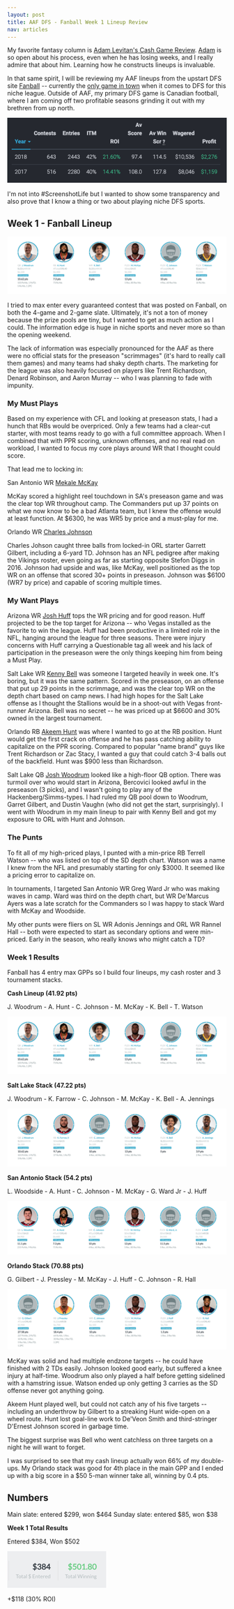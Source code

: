 ```yaml
---
layout: post
title: AAF DFS - Fanball Week 1 Lineup Review
nav: articles
---
```


My favorite fantasy column is [Adam Levitan's Cash Game Review](https://www.draftkings.com/playbook/nfl/fantasy-football-adam-levitans-week-17-cash-game-review). [Adam](https://twitter.com/adamlevitan) is so open about his process, even when he has losing weeks, and I really admire that about him. Learning how he constructs lineups is invaluable.

In that same spirit, I will be reviewing my AAF lineups from the upstart DFS site [Fanball](https://www.fanball.com) -- currently the [only game in town](/ultimate-guide-to-aaf-fantasy) when it comes to DFS for this niche league. Outside of AAF, my primary DFS game is Canadian football, where I am coming off two profitable seasons grinding it out with my brethren from up north.

![CFL Results](/images/cfl-results.png)

I'm not into #ScreenshotLife but I wanted to show some transparency and also prove that I know a thing or two about playing niche DFS sports.

## Week 1 - Fanball Lineup

![](/images/fanball-week-1-cash.png)

I tried to max enter every guaranteed contest that was posted on Fanball, on both the 4-game and 2-game slate. Ultimately, it's not a ton of money because the prize pools are tiny, but I wanted to get as much action as I could. The information edge is huge in niche sports and never more so than the opening weekend.

The lack of information was especially pronounced for the AAF as there were no official stats for the preseason "scrimmages" (it's hard to really call them games) and many teams had shaky depth charts. The marketing for the league was also heavily focused on players like Trent Richardson, Denard Robinson, and Aaron Murray -- who I was planning to fade with impunity.

### My Must Plays

Based on my experience with CFL and looking at preseason stats, I had a hunch that RBs would be overpriced. Only a few teams had a clear-cut starter, with most teams ready to go with a full committee approach. When I combined that with PPR scoring, unknown offenses, and no real read on workload, I wanted to focus my core plays around WR that I thought could score.

That lead me to locking in:

San Antonio WR [Mekale McKay](/players/mekale-mckay/)

McKay scored a highlight reel touchdown in SA's preseason game and was the clear top WR throughout camp. The Commanders put up 37 points on what we now know to be a bad Atlanta team, but I knew the offense would at least function. At \$6300, he was WR5 by price and a must-play for me.

Orlando WR [Charles Johnson](/players/charles-johnson/)

Charles Johson caught three balls from locked-in ORL starter Garrett Gilbert, including a 6-yard TD. Johnson has an NFL pedigree after making the Vikings roster, even going as far as starting opposite Stefon Diggs in 2016. Johnson had upside and was, like McKay, well positioned as the top WR on an offense that scored 30+ points in preseason. Johnson was \$6100 (WR7 by price) and capable of scoring multiple times.

### My Want Plays

Arizona WR [Josh Huff](/players/josh-huff) tops the WR pricing and for good reason. Huff projected to be the top target for Arizona -- who Vegas installed as the favorite to win the league. Huff had been productive in a limited role in the NFL, hanging around the league for three seasons. There were injury concerns with Huff carrying a Questionable tag all week and his lack of participation in the preseason were the only things keeping him from being a Must Play.

Salt Lake WR [Kenny Bell](/players/kenny-bell) was someone I targeted heavily in week one. It's boring, but it was the same pattern. Scored in the preseason, on an offense that put up 29 points in the scrimmage, and was the clear top WR on the depth chart based on camp news. I had high hopes for the Salt Lake offense as I thought the Stallions would be in a shoot-out with Vegas front-runner Arizona. Bell was no secret -- he was priced up at \$6600 and 30% owned in the largest tournament.

Orlando RB [Akeem Hunt](/players/akeem-hunt) was where I wanted to go at the RB position. Hunt would get the first crack on offense and he has pass catching ability to capitalize on the PPR scoring. Compared to popular "name brand" guys like Trent Richardson or Zac Stacy, I wanted a guy that could catch 3-4 balls out of the backfield. Hunt was \$900 less than Richardson.

Salt Lake QB [Josh Woodrum](/players/josh-woodrum) looked like a high-floor QB option. There was turmoil over who would start in Arizona, Bercovici looked awful in the preseason (3 picks), and I wasn't going to play any of the Hackenberg/Simms-types. I had ruled my QB pool down to Woodrum, Garret Gilbert, and Dustin Vaughn (who did not get the start, surprisingly). I went with Woodrum in my main lineup to pair with Kenny Bell and got my exposure to ORL with Hunt and Johnson.

### The Punts

To fit all of my high-priced plays, I punted with a min-price RB Terrell Watson -- who was listed on top of the SD depth chart. Watson was a name I knew from the NFL and presumably starting for only \$3000. It seemed like a pricing error to capitalize on.

In tournaments, I targeted San Antonio WR Greg Ward Jr who was making waves in camp. Ward was third on the depth chart, but WR De'Marcus Ayers was a late scratch for the Commanders so I was happy to stack Ward with McKay and Woodside.

My other punts were fliers on SL WR Adonis Jennings and ORL WR Rannel Hall -- both were expected to start as secondary options and were min-priced. Early in the season, who really knows who might catch a TD?

### Week 1 Results

Fanball has 4 entry max GPPs so I build four lineups, my cash roster and 3 tournament stacks.

**Cash Lineup (41.92 pts)**

J. Woodrum - A. Hunt - C. Johnson - M. McKay - K. Bell - T. Watson

![](/images/fanball-week-1-cash.png)

**Salt Lake Stack (47.22 pts)**

J. Woodrum - K. Farrow - C. Johnson - M. McKay - K. Bell - A. Jennings

![](/images/fanball-week-1-sl.png)

**San Antonio Stack (54.2 pts)**

L. Woodside - A. Hunt - C. Johnson - M. McKay - G. Ward Jr - J. Huff

![](/images/fanball-week-1-sa.png)

**Orlando Stack (70.88 pts)**

G. Gilbert - J. Pressley - M. McKay - J. Huff - C. Johnson - R. Hall

![](/images/fanball-week-1-orl.png)

McKay was solid and had multiple endzone targets -- he could have finished with 2 TDs easily. Johnson looked good early, but suffered a knee injury at half-time. Woodrum also only played a half before getting sidelined with a hamstring issue. Watson ended up only getting 3 carries as the SD offense never got anything going.

Akeem Hunt played well, but could not catch any of his five targets -- including an underthrow by Gilbert to a streaking Hunt wide-open on a wheel route. Hunt lost goal-line work to De'Veon Smith and third-stringer D'Ernest Johnson scored in garbage time.

The biggest surprise was Bell who went catchless on three targets on a night he will want to forget.

I was surprised to see that my cash lineup actually won 66% of my double-ups. My Orlando stack was good for 4th place in the main GPP and I ended up with a big score in a \$50 5-man winner take all, winning by 0.4 pts.

## Numbers

Main slate: entered $299, won $464
Sunday slate: entered $85, won $38

**Week 1 Total Results**

Entered $384, Won $502

![](/images/fanball-week-1-results.png)

+\$118 (30% ROI)
